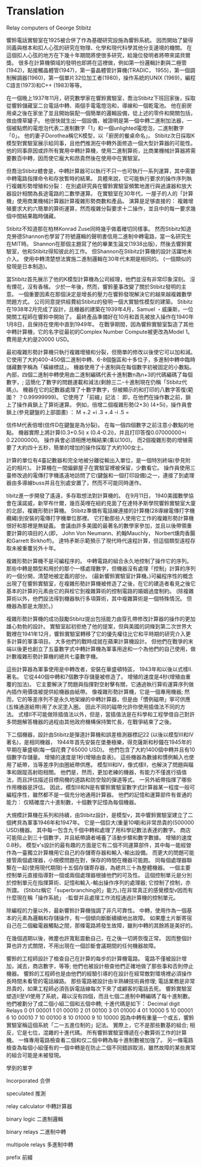 # Translation
Relay computers of George Stibitz

響鈴電話實驗室在1925被合併了作為基礎研究設施為響鈴系統。 因而開始了變得同義與根本和扣人心弦的研究在物理、化學和現代科學其他分支邊境的機關。 在這個扣人心弦的地方在下幾十年期間將使很多研究，給幾位發明者將帶來諾貝爾獎。 很多在計算機領域的發明也即將在這裡做，例如第一份邏輯計劃與二極管(1942)，點接觸晶體管(1947)，第一臺晶體管計算機(TRADIC， 1955)，第一個調制解調器(1960)，第一個單片32位加工者(1980)，操作系統的UNIX (1969)，編程C語言(1973)和C++ (1983)等等。

在一個晚上1937年11月，研究數學家在響鈴實驗室，喬治Stibitz下班回家後，採取從響鈴儲藏室二台電話中轉、兩個手電電燈泡和，導線和一個乾電池。 他在廚房用桌之後在家坐了並且開始裝配一個簡單的邏輯設備，從上述的零件和開關包括，做由煙草罐子。 他很快就生出一個設備，被證明是第一個中轉二進制加法器，一個被點燃的電燈泡代表二進制數字「1」和一個unlighted電燈泡，二進制數字「0」。 他的妻子Dorothea稱它K模型，以「廚房的餐桌命名」。 Stibitz次日採取K模型對實驗室展示給同事，且他們推測在中轉外面修造一個大型計算器的可能性。 他的同事原因或許所有實用中轉計算機，使用二進制算術，比商業機械計算器將需要數百中轉，因而使它龐大和昂貴然後在使用中在實驗室。

但喬治Stibitz體會是，中轉計算器可以執行不只一也可執行一系列運算，其中需要中轉電路指揮命令和存放暫時的結果。 具體來說，它可能執行要求的操作序列執行複雜形勢增殖和分裂： 在別處研究員在響鈴實驗室頻繁地進行與過濾器和放大器設計相關為長途電路的二數學運算。 在實驗室在30年代，一屋子的人的「計算機」使用商業機械計算器計算複雜形勢商數和產品。 演算是足够直接的： 複雜增殖要求大約六簡單的算術運算，然而複雜分裂要求十二操作，並且中的每一要求幾個中間結果臨時儲藏。

Stibitz不知道那在柏林Konrad Zuse同時幾乎做着確切同樣事。 然而Stibitz知道克勞德Shannon也學習了符號邏輯的聲明書信用二進制中轉電路，當一名研究生在MIT時。 Shannon在那個主題寫了他的畢業生論文(1938出版)，然後去響鈴實驗室，他和Stibitz得知彼此的工作。 但Shannon在Stibitz計算機的設計活躍地未介入。 使用中轉清楚想法實施二進制邏輯在30年代末期是相同的。 (一個類似的發現是日本制造)。

當Stibitz首先展示了他的K模型計算機為公司經理，他們並沒有非常印象深刻。 沒有煙花，沒有香檳。 少於一年後，然而，響鈴董事改變了關於Stibitz發明的主意。 一個重要因素在那個決定是增長的壓力在響鈴發現解決它的越來越複雜數學問題方式。 公司同意提供經費給Stibitz的發明一個大實驗性模型的建築。 Stibitz在1938年2月完成了設計，且機器的建築在1939年4月，Samuel ・威廉斯，一位開關工程師在響鈴中開始了。 最終產品準備好在10月和首先被放入操作在1940年1月8日，且保持在使用中直到1949年。 在戰爭期間，因為響鈴實驗室製造了其他中轉計算機，它的名字從最初的Complex Number Compute被更改為Model 1。 費用是大約是20000 USD。

最初複雜形勢計算機只執行複雜增殖和分裂，但簡單的修改以後使它可以加和減。 它使用了大約400-450個二進制中轉、6-8個盤區和十多位子，多進制中轉中臨時儲藏數字稱為「橫線標誌」。 機器使用了十進制與在每個數字初被固定的小數點。 內部，四個二進制中轉使用由二進制編碼代表十進制數n為n+3的代碼編碼了每個數字，; 這簡化了數字的問題運載和減法(剩餘三二-十進制現在仍稱「Stibitz代碼」)。 機器在它的記數器處理了十數字數字，但被顯示的和打印的八數字答復(範圍？ ？0.99999999)。 它使用了「前綴」記法： 即，在他們在操作數之前，鎖上了操作員鎖上了算術運算。 例如，倍增二個複雜形勢(2+3i) (4+5i)，操作員會鎖上(參見鍵盤的上部圖畫) ：
   M +.2 +i .3 +.4 -i .5 =

信件M代表倍增(信件D在鍵盤是為分裂)。 在每一個四個數字之前注意小數點的地點。 機器實際上將計算(0.3+0.5i) x (0.4-0.2i)，并且打印答復0.07000000+i 0.22000000。 操作員會必須相應地稱結果(乘以100)。 而2個複雜形勢的增殖需要了大約四十五秒，簡單的增加的操作採取了大約100女士。

計算的單位有4臺記數器和完全地被分離從輸出入單位，是一個特別終端(參見附近的相片)。 計算機在一間偏僻屋子在實驗室裡被保留，少數看它。 操作員使用三臺修改過的電傳打字機遙遠地訪問了它(鍵盤和一個打印設備)之一，連接了到處理器由多導線buss并且在別處安置了，然而不可能同時運作。

tibitz進一步開發了遙遠，多存取想法對計算機的。 在9月11日， 1940美國數學協會在漢諾威，新罕布什爾，幾百英哩在紐約見面了在達特矛斯學院響鈴實驗室大廈的北部，複雜形勢計算機。 Stibitz準備有電話線連接的計算機(28導線電傳打字機纜繩)到安裝的電傳打字機單位那裡。 它打動那些人使用它工作的複雜形勢計算機很好和那裡是無疑義。 會議由許多美國的最著名的數學家參加，並且以後帶領重要計算的項目的人(即， John Von Neumann、約翰Mauchly， Norbert燻肉香腸和Garrett Birkhoff)。 達特矛斯示範預示了現代時代遠程計算，但這個類型遠程存取未被重覆另外十年。

複雜形勢計算機不是可編程序的。 中轉電路的組合永久地控制了操作它的序列。 那些中轉是類型和用於的那个一樣處理數字，但機器沒有處理「控制」計算的序列的一個分開，清楚地被定義的部分。 (最新響鈴實驗室計算機。)可編程序性的概念出現了在響鈴實驗室，在複雜形勢計算機被修造了之後，在它的建造者看見之後它基本的計算的元素由它的與栓它到複雜算術的控制電路的婚姻過度制約。 (除複雜算術以外，他們設法得到機器執行多項算術，其中複雜算術是一個特殊情況。 但機器為那是太限於。)

複雜形勢計算機的成功鼓勵Stibitz提出包括能力由穿孔帶修改計算器的操作的更加雄心勃勃的設計。 實驗室起初拒绝了他的提案，但與美國的詞條到第二次世界大戰裡在1941年12月，響鈴實驗室轉移了它的優先權往比它和平時期的研究介入更多計算的軍事項目。 大多他們的戰時成就在蘋果計算機設計。 但他們在戰爭的末端以後更也創立了五臺數字式中轉計算機為軍事用途和一个為他們的自己使用，做計數複雜形勢計算機的總共七臺數字機。

這些計算器為軍事使用是中轉改者，安裝在華盛頓特區， 1943年和以後以式樣II.著名。 它從440個中轉和7個數字存儲量被修造了。 增殖的速度是4秒(增殖由重覆的加法)。 它主要解決了問題與指揮對空射擊有關，它通過執行算術運算序列做內插作用價值被提供給機器由紙帶。 像複雜形勢計算機，它是一個專用機器; 然而，它的等差序列不是永久地架線的中轉計算器，但是由「慣例磁帶」寧可供應(五條通道紙帶)用了水泥塗入圈。 因此不同的磁帶允許你使用插值法不同的方法。 式樣II不可能做除插值法以外，但是，當插值法是在科學和工程學借自己對許多問題解答機器的過程由其他政府機構保持繁忙長，在戰爭結束了之後。

下二個機器，設計由Stibitz是彈道計算機和誤差檢測器標記22 (以後以模型III和IV著名)，是相同機器， 1944年首先安裝在堡壘極樂，得克薩斯和秒鐘在1945年的早期在華盛頓(每一個花費了65000 USD)。 他們包含了大約1400個中轉并且有10個數字存儲量。 增殖的速度是1秒(增殖由查表)。 這些機器為數據和慣例輸入也使用了紙帶，当等差序列由圈紙帶供應。 模型III和IV，像式樣II，也解決了問題與瞄準和跟蹤高射砲相關。 他們是，然而，更加老練的機器，有能力不僅進行插值法，而且評估描述目標飛機的道路和防空殼的彈道等式。 一另外紙帶指揮了哪些作用機器是評估。 因此，模型III和N是有響鈴實驗室數字式計算器某一程度一般可編程序性，雖然都不是一個充分地通用計算器。 他們的記憶和運算部件有普通的能力： 仅精確度六十進制數，十個數字記憶為每個機器。

大規模計算機在系列和持續，由Stibitz設計，是模型v，其中響鈴實驗室建立了二個拷貝為軍事1946年和1947年。 它是一個巨大(重量10噸)和非常昂貴的(500000 USD)機器。 其中每一包含九千個中轉和處理了用科學記數法表達的數字。 商店可能阻止到三十個數字，并且紙帶讀者哺養了活動步驟和數字數據。 增殖的速度0.8秒。 模型v's設計的最有趣的方面是它有二個不同運算部件，其中每一能經營作為一臺獨立計算機用它自己的存儲寄存器和輸入-輸出設備。 而更大的問題可能接管兩個處理器，小規模問題在對，保存的時間在機器可能跑。 同每個處理器聯繫在一起(使用現代期限)十五個存儲寄存器，為總共三十為整體機器。 一個主要控制單元直接指導對一個或兩個處理器根據他們的可及性。 這個控制單元是分別於控制單元在指揮算術、記憶和輸入-輸出操作序列的處理器; 它控制了控制，亦所謂。 (Stibitz稱它「superbranching的」能力。)在非常真正的感覺模型v因而有什麼現在稱「操作系統」 -監督并且處理工作流程通過計算機的控制單元。

除編程的力量以外，最新響鈴計算機強調了非凡可靠性。 中轉，使用作為一個基本的元素為邏輯和存儲操作，有一個傾向斷斷續續地出故障。 如果塵土片斷寄宿自己在二個繼電器觸點之間，那條電路將發生故障，雖則中轉的其餘將是美好的。

在幾個週期以後，微塵也許寬鬆震動自己，在之後一切將恢復正常。 因而整個計算也許方式關閉，不用出現在一個診斷會議期間的任何機器故障。

響鈴的工程師設計了檢查自己在計算的每步的計算機電路。 電路不僅被設計增加，減去，商店數字，等等; 他們也被設計檢查他們正確地做了那些事和否則停止機器。 響鈴的工程師也是由他們的經驗引導的在設計在經常敵對環境裡必須操作長時間未看管的電話線路。 那些電路被設計由半熟練技術員修理; 電話業務是非常昂貴的，如果工程師必須告訴電話線每次下來了或顧客的電話去死。 響鈴實驗室塑造II至VI使用了系統，藉以沒有四個，而且七個二進制中轉編碼了每十進制數。 他們被劃分了成二個小組二個和五個中轉; 十進代碼是如下：
Decimal digit	Relays
0	01	00001
1	01	00010
2	01	00100
3	01	01000
4	01	10000
5	10	00001
6	10	00010
7	10	00100
8	10	01000
9	10	10000
因為中轉有重量一个或五，響鈴實驗室稱這個系統「二一五進位制的」記法。 實際上，它不是那些數基的組合; 相反，它是七位，混雜的十進代碼。 所有響鈴實驗室傳遞在小數算術工作的計算機。 一條專用電路檢查看二個和仅二個中轉為每十進制數被加強了。 另一條電路檢查為每個小組僅有的一個中轉是在防止二個不同錯誤取消，雖然故障的某些異常的組合可能是未被發現。

學到的單字

Incorporated 合併

speculated    推測

relay calculator 中轉計算器

binary logic  二進制邏輯

binary relays 二進制中轉

multipole relays 多進制中轉

prefix 前綴
